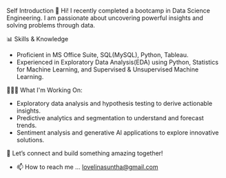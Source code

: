 Self Introduction
🚀 Hi! I recently completed a bootcamp in Data Science Engineering. I am passionate about uncovering powerful insights and solving problems through data.

📊 Skills & Knowledge
- Proficient in MS Office Suite, SQL(MySQL), Python, Tableau.
- Experienced in Exploratory Data Analysis(EDA) using Python, Statistics for Machine Learning, and Supervised & Unsupervised Machine Learning.

👩🏻‍🔬 What I'm Working On:
- Exploratory data analysis and hypothesis testing to derive actionable insights.
- Predictive analytics and segmentation to understand and forecast trends.
- Sentiment analysis and generative AI applications to explore innovative solutions.

🌟 Let’s connect and build something amazing together!
- 📫 How to reach me ... lovelinasuntha@gmail.com


<!---
asunthalovelin/asunthalovelin is a ✨ special ✨ repository because its `README.md` (this file) appears on your GitHub profile.
You can click the Preview link to take a look at your changes.
--->
